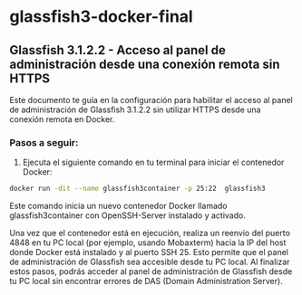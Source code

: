 # glassfish3-docker-final
## Glassfish 3.1.2.2 - Acceso al panel de administración desde una conexión remota sin HTTPS

Este documento te guía en la configuración para habilitar el acceso al panel de administración de Glassfish 3.1.2.2 sin utilizar HTTPS desde una conexión remota en Docker.

### Pasos a seguir:

1. Ejecuta el siguiente comando en tu terminal para iniciar el contenedor Docker:

```bash
docker run -dit --name glassfish3container -p 25:22  glassfish3
```

Este comando inicia un nuevo contenedor Docker llamado glassfish3container con OpenSSH-Server instalado y activado.

Una vez que el contenedor está en ejecución, realiza un reenvío del puerto 4848 en tu PC local (por ejemplo, usando Mobaxterm) hacia la IP del host donde Docker está instalado y al puerto SSH 25. Esto permite que el panel de administración de Glassfish sea accesible desde tu PC local.
Al finalizar estos pasos, podrás acceder al panel de administración de Glassfish desde tu PC local sin encontrar errores de DAS (Domain Administration Server).
